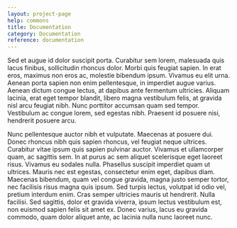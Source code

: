 ```yaml
---
layout: project-page
help: commons
title: Documentation
category: Documentation
reference: documentation
---
```


Sed et augue id dolor suscipit porta. Curabitur sem lorem, malesuada quis lacus finibus, sollicitudin rhoncus dolor. Morbi quis feugiat sapien. In erat eros, maximus non eros ac, molestie bibendum ipsum. Vivamus eu elit urna. Aenean porta sapien non enim pellentesque, in imperdiet augue varius. Aenean dictum congue lectus, at dapibus ante fermentum ultricies. Aliquam lacinia, erat eget tempor blandit, libero magna vestibulum felis, at gravida nisl arcu feugiat nibh. Nunc porttitor accumsan quam sed tempor. Vestibulum ac congue lorem, sed egestas nibh. Praesent id posuere nisi, hendrerit posuere arcu.

Nunc pellentesque auctor nibh et vulputate. Maecenas at posuere dui. Donec rhoncus nibh quis sapien rhoncus, vel feugiat neque ultrices. Curabitur vitae ipsum quis sapien pulvinar auctor. Vivamus et ullamcorper quam, ac sagittis sem. In at purus ac sem aliquet scelerisque eget laoreet risus. Vivamus eu sodales nulla. Phasellus suscipit imperdiet quam ut ultrices. Mauris nec est egestas, consectetur enim eget, dapibus diam. Maecenas bibendum, quam vel congue gravida, magna justo semper tortor, nec facilisis risus magna quis ipsum. Sed turpis lectus, volutpat id odio vel, pretium interdum enim. Cras semper ultricies mauris ut hendrerit. Nulla facilisi. Sed sagittis, dolor et gravida viverra, ipsum lectus vestibulum est, non euismod sapien felis sit amet ex. Donec varius, lacus eu gravida commodo, quam dolor aliquet ante, ac lacinia nulla nunc laoreet nunc.